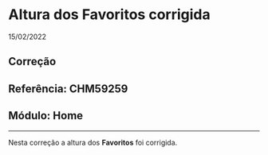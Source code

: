 # Altura dos Favoritos corrigida
15/02/2022
## Correção
## Referência: CHM59259
## Módulo: Home
***

Nesta correção a altura dos **Favoritos** foi corrigida.